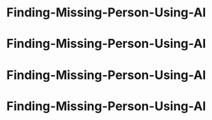 # Finding-Missing-Person-Using-AI
# Finding-Missing-Person-Using-AI
# Finding-Missing-Person-Using-AI
# Finding-Missing-Person-Using-AI

